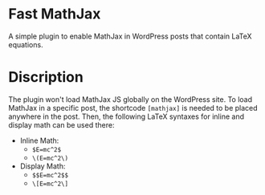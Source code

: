# Fast MathJax
A simple plugin to enable MathJax in WordPress posts that contain LaTeX equations.

# Discription
The plugin won't load MathJax JS globally on the WordPress site. To load MathJax in a specific post, the shortcode `[mathjax]` is needed to be placed anywhere in the post.
Then, the following LaTeX syntaxes for inline and display math can be used there:

- Inline Math: 
  - `$E=mc^2$` 
  - `\(E=mc^2\)`   
- Display Math: 
  - `$$E=mc^2$$` 
  - `\[E=mc^2\]`
